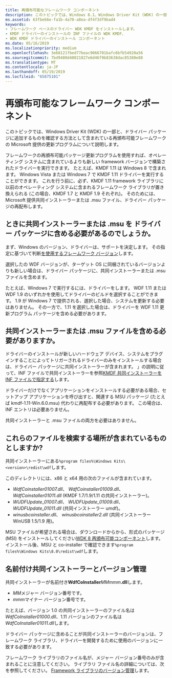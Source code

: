 ```yaml
---
title: 再頒布可能なフレームワーク コンポーネント
description: このトピックでは、Windows 8.1、Windows Driver Kit (WDK) の一部と、ドライバー パッケージに追加するものを確認する方法として含まれている再頒布可能フレームワークの Microsoft 提供の更新プログラムについて説明します。
ms.assetid: 63fbe66e-fa1b-4a70-a8ea-df4f3df9bad4
keywords:
- フレームワーク ベースのドライバー WDK KMDF をインストールします。
- KMDF ドライバーのインストールの INF ファイルの WDK KMDF、
- WDK KMDF ドライバーのインストール コンポーネント
ms.date: 05/16/2019
ms.localizationpriority: medium
ms.openlocfilehash: 3e68121fbed77beac9066701bafc6bfb54920a56
ms.sourcegitcommit: 7bd9480d40021827e6d46f9b83638dac85380e88
ms.translationtype: MT
ms.contentlocale: ja-JP
ms.lasthandoff: 05/19/2019
ms.locfileid: "65875101"
---
```

# <a name="redistributable-framework-components"></a>再頒布可能なフレームワーク コンポーネント

このトピックでは、Windows Driver Kit (WDK) の一部と、ドライバー パッケージに追加するものを確認する方法として含まれている再頒布可能フレームワークの Microsoft 提供の更新プログラムについて説明します。

フレームワークの再頒布可能パッケージ更新プログラムを使用すれば、オペレーティング システムに含まれているよりも新しい framework バージョンで構築されたドライバーを実行できます。 たとえば、KMDF 1.11 は Windows 8 で含まれます。 Windows Vista または Windows 7 で KMDF 1.11 ドライバーを実行することができます。 これを行う前に、必ず、KMDF 1.11 framework ライブラリに以前のオペレーティング システムに含まれるフレームワーク ライブラリが置き換えられる (この場合、KMDF 1.7 と KMDF 1.9 それぞれ)。 そのためには、Microsoft 提供共同インストーラーまたは .msu ファイル、ドライバー パッケージの再配布します。

## <a name="when-do-i-need-to-include-a-co-installer-or-msu-in-my-driver-package"></a>ときに共同インストーラーまたは .msu を ドライバー パッケージに含める必要があるのでしょうか。

まず、Windows のバージョン、ドライバーは、サポートを決定します。  その指定に基づいて判断[を使用するフレームワーク バージョン](building-and-loading-a-kmdf-driver.md#which-framework-version-should-i-use)します。

選択したの WDF バージョンが、ターゲット OS に同梱されているバージョンよりも新しい場合は、ドライバー パッケージに、共同インストーラーまたは .msu ファイルを含めます。

たとえば、Windows 7 で実行するには、ドライバーをします。  WDF 1.11 または WDF 1.9 のいずれかを使用してドライバーのビルドを選択することができます。 1.9 が Windows 7 で提供される、選択した場合、システムを更新する必要はありません。 その一方で、1.11 を選択した場合は、ドライバーを WDF 1.11 更新プログラム パッケージを含める必要があります。

## <a name="should-i-include-the-co-installer-or-the-msu-file"></a>共同インストーラーまたは .msu ファイルを含める必要がありますか。

ドライバーのインストールが新しいハードウェア デバイス、システムをプラグインすることによってトリガーされるドライバーのみをインストールする場合は、ドライバー パッケージに共同インストーラーが含まれます。 」の説明に従って、INF ファイルで共同インストーラーを参照[KMDF 共同インストーラーを INF ファイルで指定する](installing-the-framework-s-co-installer.md)します。

ドライバーだけでなくアプリケーションをインストールする必要がある場合、セットアップ アプリケーションを呼び出すと、関連する MSU パッケージ (たとえば kmdf-1.11-Win.6.0.msu) 代わりに再配布する必要があります。
この場合は、INF エントリは必要ありません。

共同インストーラーと .msu ファイルの両方を必要はありません。


## <a name="where-can-i-find-these-files-and-whats-included"></a>これらのファイルを検索する場所が含まれているものとしますか?

共同インストーラーにある`%program files%\Windows Kits\<version>\redist\wdf`します。

このディレクトリには、x86 と x64 用の次のファイルが含まれています。

-   *WdfCoinstaller01007.dll*、 *WdfCoinstaller01009.dll*、 *WdfCoinstaller01011.dll* (KMDF 1.7/1.9/1.11 の共同インストーラー)。
-   *WUDFUpdate\_01007.dll*、 *WUDFUpdate\_01009.dll*、 *WUDFUpdate\_01011.dll* (共同インストーラー umdf)。
-   *winusbcoinstaller.dll*、 *winusbcoinstaller2.dll* (共同インストーラー WinUSB 1.5/1.9 用)。

MSU ファイルが希望される場合は、ダウンロードからから、形式のパッケージ (MSI) をインストールしてください[WDK 8 再頒布可能コンポーネント](https://go.microsoft.com/fwlink/p/?LinkID=253170)します。
インストール後、MSU と co-installer で確認できます`%program files%\Windows Kits\8.0\redist\wdf`します。

## <a name="co-installer-naming-and-versioning"></a>名前付け共同インストーラーとバージョン管理

共同インストーラーが名前付き**WdfCoInstaller**<em>MMmmm</em>**.dll**します。

-   *MM*メジャー バージョン番号です。
-   *mmm*マイナー バージョン番号です。

たとえば、バージョン 1.0 の共同インストーラーのファイル名は*WdfCoInstaller01000.dll*、1.11 バージョンのファイル名は*WdfCoInstaller01011.dll*します。

ドライバー パッケージに含めることが共同インストーラーのバージョンは、フレームワーク ライブラリ、ドライバーを開発するために使用のバージョンに一致する必要があります。

フレームワーク ライブラリのファイル名が、メジャー バージョン番号のみが含まれることに注意してください。 ライブラリ ファイル名の詳細については、次を参照してください。 [Framework ライブラリのバージョン管理](framework-library-versioning.md)します。
